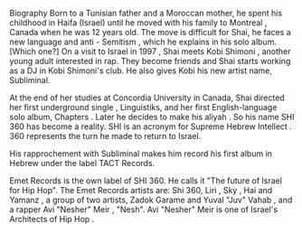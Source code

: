 Biography
Born to a Tunisian father and a Moroccan mother, he spent his childhood in Haifa (Israel) until he moved with his family to Montreal , Canada when he was 12 years old. The move is difficult for Shai, he faces a new language and anti - Semitism , which he explains in his solo album. [Which one?] On a visit to Israel in 1997 , Shai meets Kobi Shimoni , another young adult interested in rap. They become friends and Shai starts working as a DJ in Kobi Shimoni's club. He also gives Kobi his new artist name, Subliminal.

At the end of her studies at Concordia University in Canada, Shai directed her first underground single , Linguistiks, and her first English-language solo album, Chapters . Later he decides to make his aliyah . So his name SHI 360 has become a reality. SHI is an acronym for Supreme Hebrew Intellect . 360 represents the turn he made to return to Israel.

His rapprochement with Subliminal makes him record his first album in Hebrew under the label TACT Records.

Emet Records is the own label of SHI 360. He calls it "The future of Israel for Hip Hop". The Emet Records artists are: Shi 360, Liri , Sky , Hai and Yamanz , a group of two artists, Zadok Garame and Yuval "Juv" Vahab , and a rapper Avi "Nesher" Meir , "Nesh". Avi "Nesher" Meir is one of Israel's Architects of Hip Hop .
